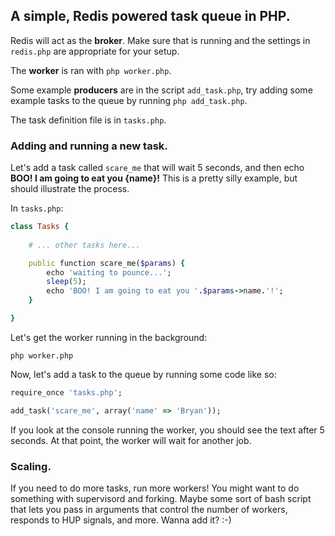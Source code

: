 ## A simple, Redis powered task queue in PHP.

Redis will act as the **broker**. Make sure that is running and the settings
in `redis.php` are appropriate for your setup.

The **worker** is ran with `php worker.php`.

Some example **producers** are in the script `add_task.php`, try adding
some example tasks to the queue by running `php add_task.php`.

The task definition file is in `tasks.php`.

### Adding and running a new task.

Let's add a task called `scare_me` that will wait 5 seconds, and then echo
**BOO! I am going to eat you {name}!** This is a pretty silly example, but
should illustrate the process.

In `tasks.php`:

```ruby
class Tasks {
    
    # ... other tasks here...

    public function scare_me($params) {
        echo 'waiting to pounce...';
        sleep(5);
        echo 'BOO! I am going to eat you '.$params->name.'!';
    }

}
```

Let's get the worker running in the background:

```
php worker.php
```

Now, let's add a task to the queue by running some code like so:

```ruby
require_once 'tasks.php';

add_task('scare_me', array('name' => 'Bryan'));
```

If you look at the console running the worker, you should see the text
after 5 seconds. At that point, the worker will wait for another job.

### Scaling.

If you need to do more tasks, run more workers! You might want to do
something with supervisord and forking. Maybe some sort of bash script
that lets you pass in arguments that control the number of workers, responds
to HUP signals, and more. Wanna add it? :-)